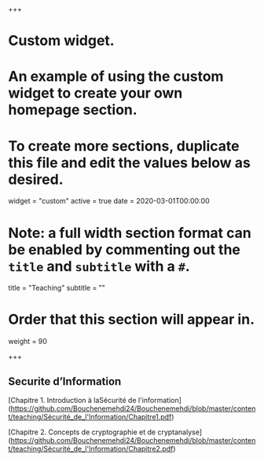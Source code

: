 +++
# Custom widget.
# An example of using the custom widget to create your own homepage section.
# To create more sections, duplicate this file and edit the values below as desired.
widget = "custom"
active = true
date = 2020-03-01T00:00:00

# Note: a full width section format can be enabled by commenting out the `title` and `subtitle` with a `#`.
title = "Teaching"
subtitle = ""

# Order that this section will appear in.
weight = 90

+++
## Securite  d’Information
[Chapitre 1. Introduction à laSécurité de l'information]
(https://github.com/Bouchenemehdi24/Bouchenemehdi/blob/master/content/teaching/Sécurité_de_l'Information/Chapitre1.pdf)
</br>

[Chapitre 2. Concepts de cryptographie et de cryptanalyse]
(https://github.com/Bouchenemehdi24/Bouchenemehdi/blob/master/content/teaching/Sécurité_de_l'Information/Chapitre2.pdf)
</br>

